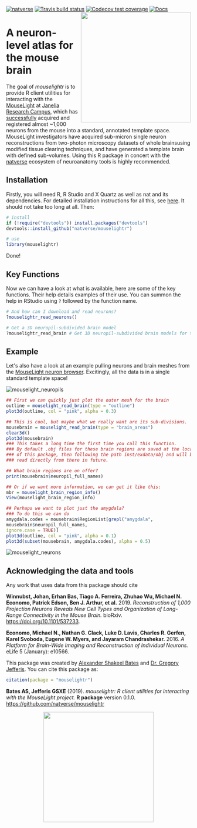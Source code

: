 <!-- README.md is generated from README.Rmd. Please edit that file -->
[![natverse](https://img.shields.io/badge/natverse-Part%20of%20the%20natverse-a241b6)](https://natverse.github.io) [![Travis build status](https://travis-ci.org/natverse/mouselightr.svg?branch=master)](https://travis-ci.org/natverse/mouselightr) [![Codecov test coverage](https://codecov.io/gh/natverse/mouselightr/branch/master/graph/badge.svg)](https://codecov.io/gh/natverse/mouselightr?branch=master) [![Docs](https://img.shields.io/badge/docs-100%25-brightgreen.svg)](http://jefferislab.github.io/mouselightr/reference/) <img align="right" width="300px" src="https://raw.githubusercontent.com/natverse/mouselightr/master/inst/images/hex-mouselightr.svg">

A neuron-level atlas for the mouse brain
========================================

The goal of *mouselightr* is to provide R client utilities for interacting with the [MouseLight](http://mouselight.janelia.org/) at [Janelia Research Campus](https://www.janelia.org/), which has [successfully](https://www.cell.com/neuron/pdfExtended/S0896-6273(19)30391-5) acquired and registered almost ~1,000 neurons from the mouse into a standard, annotated template space. MouseLight investigators have acquired sub-micron single neuron reconstructions from two-photon microscopy datasets of whole brainsusing modified tissue clearing techniques, and have generated a template brain with defined sub-volumes. Using this R package in concert with the [natverse](https://github.com/natverse/natverse) ecosystem of neuroanatomy tools is highly recommended.

Installation
------------

Firstly, you will need R, R Studio and X Quartz as well as nat and its dependencies. For detailed installation instructions for all this, see [here](https://jefferis.github.io/nat/articles/Installation.html). It should not take too long at all. Then:

``` r
# install
if (!require("devtools")) install.packages("devtools")
devtools::install_github("natverse/mouselightr")

# use 
library(mouselightr)
```

Done!

Key Functions
-------------

Now we can have a look at what is available, here are some of the key functions. Their help details examples of their use. You can summon the help in RStudio using `?` followed by the function name.

``` r
# And how can I download and read neurons?
?mouselightr_read_neurons()

# Get a 3D neuropil-subdivided brain model
?mouselightr_read_brain # Get 3D neuropil-subdivided brain models for those brainspaces
```

Example
-------

Let's also have a look at an example pulling neurons and brain meshes from the [MouseLight neuron browser](https://mouselightr.neuro.mpg.de). Excitingly, all the data is in a single standard template space!

![mouselight\_neuropils](https://raw.githubusercontent.com/natverse/mouselightr/master/inst/images/mouselight_neuropils.png)

``` r
## First we can quickly just plot the outer mesh for the brain
outline = mouselight_read_brain(type = "outline")
plot3d(outline, col = "pink", alpha = 0.3)

## This is cool, but maybe what we really want are its sub-divisions.
mousebrain = mouselight_read_brain(type = "brain_areas")
clear3d()
plot3d(mousebrain)
### This takes a long time the first time you call this function.
### By default .obj files for these brain regions are saved at the location
### of this package, then following the path inst/exdata/obj and will be
### read directly from there in future.

## What brain regions are on offer?
print(mousebrain$neuropil_full_names)

## Or if we want more information, we can get it like this:
mbr = mouselight_brain_region_info()
View(mouselight_brain_region_info)

## Perhaps we want to plot just the amygdala?
### To do this we can do
amygdala.codes = mousebrain$RegionList[grepl("amygdala",
mousebrain$neuropil_full_names,
ignore.case = TRUE)]
plot3d(outline, col = "pink", alpha = 0.1)
plot3d(subset(mousebrain, amygdala.codes), alpha = 0.5)
```

![mouselight\_neurons](https://raw.githubusercontent.com/natverse/mouselightr/master/inst/images/mouselight_neurons.png)

Acknowledging the data and tools
--------------------------------

Any work that uses data from this package should cite

**Winnubst, Johan, Erhan Bas, Tiago A. Ferreira, Zhuhao Wu, Michael N. Economo, Patrick Edson, Ben J. Arthur, et al.** 2019. *Reconstruction of 1,000 Projection Neurons Reveals New Cell Types and Organization of Long-Range Connectivity in the Mouse Brain.* bioRxiv. <https://doi.org/10.1101/537233>.

**Economo, Michael N., Nathan G. Clack, Luke D. Lavis, Charles R. Gerfen, Karel Svoboda, Eugene W. Myers, and Jayaram Chandrashekar.** 2016. *A Platform for Brain-Wide Imaging and Reconstruction of Individual Neurons.* eLife 5 (January): e10566.

This package was created by [Alexander Shakeel Bates](https://scholar.google.com/citations?user=BOVTiXIAAAAJ&hl=en) and [Dr. Gregory Jefferis](https://en.wikipedia.org/wiki/Gregory_Jefferis). You can cite this package as:

``` r
citation(package = "mouselightr")
```

**Bates AS, Jefferis GSXE** (2019). *mouselightr: R client utilities for interacting with the MouseLight project.* **R package** version 0.1.0. <https://github.com/natverse/mouselightr>

<p align="center">
<img width="300px" src="https://raw.githubusercontent.com/natverse/mouselightr/master/inst/images/hex-natverse_logo.svg"/>
</p>
